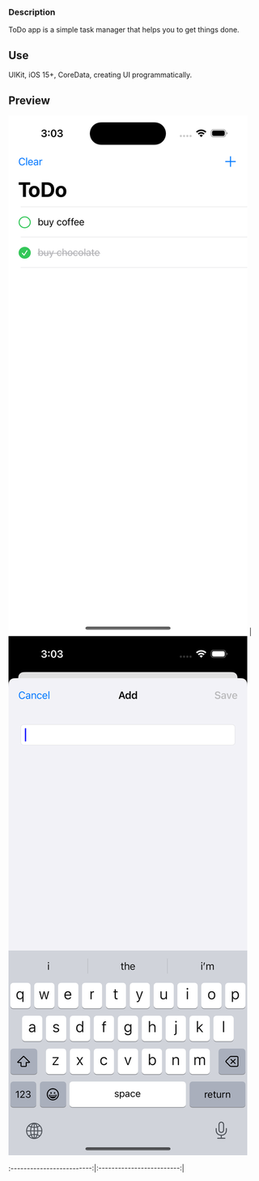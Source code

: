 

### Description

ToDo app is a simple task manager that helps you to get things done.

## Use

UIKit, iOS 15+, CoreData, creating UI programmatically.

  
## Preview

  

![Main](https://github.com/vikaani/ToDo/blob/main/Preview/Main.png) | ![TaskContent](https://github.com/vikaani/ToDo/blob/main/Preview/TaskContent.png) 

:-------------------------:|:-------------------------:|
